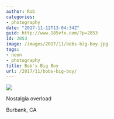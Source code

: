 ```yaml
---
author: Rob
categories:
- photography
date: "2017-11-12T13:04:34Z"
guid: http://www.185vfx.com/?p=2853
id: 2853
image: /images/2017/11/bobs-big-boy.jpg
tags:
- neon
- photography
title: Bob's Big Boy
url: /2017/11/bobs-big-boy/
---
```


[![](/images/2017/11/bobs-big-boy-800x1200.jpg)](/images/2017/11/bobs-big-boy.jpg)

Nostalgia overload

Burbank, CA